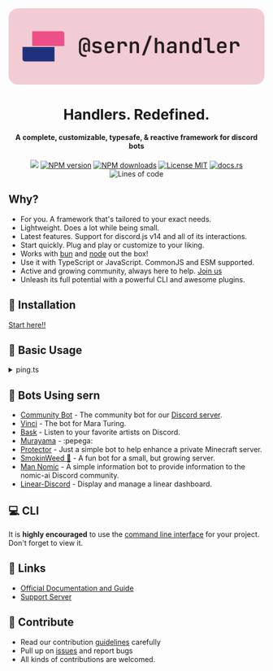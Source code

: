 <div align="center">
  <img src="https://raw.githubusercontent.com/sern-handler/.github/main/banner.png" width="900px" />
</div>

<h1 align="center">Handlers. Redefined.</h1>
<h4 align="center">A complete, customizable, typesafe, & reactive framework for discord bots</h4>

<div align="center" styles="margin-top: 10px">
  <img src="https://img.shields.io/badge/open-source-brightgreen" />
  <a href="https://www.npmjs.com/package/@sern/handler"><img src="https://img.shields.io/npm/v/@sern/handler?maxAge=3600" alt="NPM version" /></a>
  <a href="https://www.npmjs.com/package/@sern/handler"><img src="https://img.shields.io/npm/dt/@sern/handler?maxAge=3600" alt="NPM downloads" /></a>
  <a href="https://opensource.org/licenses/MIT"><img src="https://img.shields.io/badge/license-MIT-brightgreen" alt="License MIT" /></a>
  <a href="https://sern.dev"><img alt="docs.rs" src="https://img.shields.io/docsrs/docs" /></a>
  <img alt="Lines of code" src="https://img.shields.io/badge/total%20lines-2k-blue" />
</div>

## Why?
- For you. A framework that's tailored to your exact needs.
- Lightweight. Does a lot while being small.
- Latest features. Support for discord.js v14 and all of its interactions.
- Start quickly. Plug and play or customize to your liking.
- Works with [bun](https://bun.sh/) and [node](https://nodejs.org/en) out the box!
- Use it with TypeScript or JavaScript. CommonJS and ESM supported.
- Active and growing community, always here to help. [Join us](https://sern.dev/discord)
- Unleash its full potential with a powerful CLI and awesome plugins.

## 📜 Installation
[Start here!!](https://sern.dev/v4/reference/getting-started)

## 👶 Basic Usage
<details><summary>ping.ts</summary>

```ts
export default commandModule({
  type: CommandType.Slash,
  //Installed plugin to publish to discord api and allow access to owners only.
  plugins: [publish(), ownerOnly()],
  description: 'A ping pong command',
  execute(ctx) {
    ctx.reply('Hello owner of the bot');
  }
});
```
</details>


## 🤖 Bots Using sern 
- [Community Bot](https://github.com/sern-handler/sern-community) - The community bot for our [Discord server](https://sern.dev/discord).
- [Vinci](https://github.com/SrIzan10/vinci) - The bot for Mara Turing.
- [Bask](https://github.com/baskbotml/bask) - Listen to your favorite artists on Discord.
- [Murayama](https://github.com/murayamabot/murayama) - :pepega:
- [Protector](https://github.com/GlitchApotamus/Protector) - Just a simple bot to help enhance a private Minecraft server.
- [SmokinWeed 💨](https://github.com/Peter-MJ-Parker/sern-bud) - A fun bot for a small, but growing server.
- [Man Nomic](https://github.com/jacoobes/man-nomic) - A simple information bot to provide information to the nomic-ai Discord community.
- [Linear-Discord](https://github.com/sern-handler/linear-discord) - Display and manage a linear dashboard.
## 💻 CLI

It is **highly encouraged** to use the [command line interface](https://github.com/sern-handler/cli) for your project. Don't forget to view it.

## 🔗 Links

- [Official Documentation and Guide](https://sern.dev)
- [Support Server](https://sern.dev/discord)

## 👋 Contribute
- Read our contribution [guidelines](https://github.com/sern-handler/handler/blob/main/.github/CONTRIBUTING.md) carefully
- Pull up on [issues](https://github.com/sern-handler/handler/issues) and report bugs
- All kinds of contributions are welcomed.

